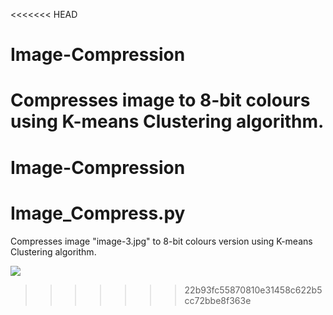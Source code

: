 <<<<<<< HEAD
# Image-Compression

Compresses image to 8-bit colours using K-means Clustering algorithm.
=======
<h1> Image-Compression </h1>

# Image_Compress.py

Compresses image "image-3.jpg" to 8-bit colours version using K-means Clustering algorithm.

![](https://user-images.githubusercontent.com/19748754/29239162-d6e50fd0-7f64-11e7-93a8-d40fffcf8987.jpg)
>>>>>>> 22b93fc55870810e31458c622b5cc72bbe8f363e
